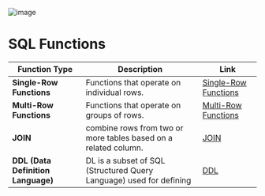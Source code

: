![image](https://github.com/user-attachments/assets/2a2d0cf6-a35a-4c65-b1e6-6c981b2578b9)


# SQL Functions

| Function Type              | Description                            | Link                        |
|----------------------------|----------------------------------------|-----------------------------|
| **Single-Row Functions**   | Functions that operate on individual rows. | [Single-Row Functions](Single-Row-Functions.md) |
| **Multi-Row Functions**    | Functions that operate on groups of rows. | [Multi-Row Functions](Multi-Row-Functions.md)    |
|**JOIN**                    | combine rows from two or more tables based on a related column.| [JOIN](JOIN.md)|
|**DDL (Data Definition Language)**|DL is a subset of SQL (Structured Query Language) used for defining| [DDL](DDLcommand.md)|
